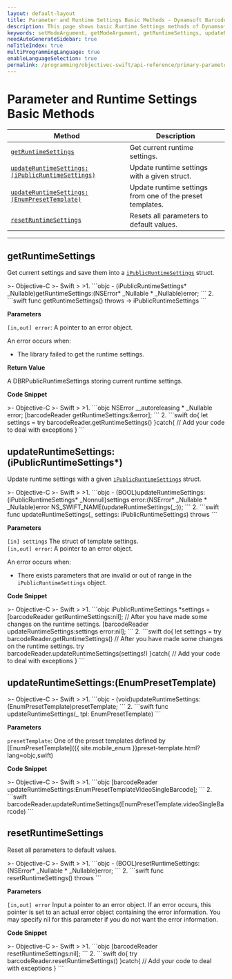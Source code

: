 ```yaml
---
layout: default-layout
title: Parameter and Runtime Settings Basic Methods - Dynamsoft Barcode Reader iOS API Reference
description: This page shows basic Runtime Settings methods of Dynamsoft Barcode Reader for iOS SDK.
keywords: setModeArgument, getModeArgument, getRuntimeSettings, updateRuntimeSettings, resetRuntimeSettings, parameter and runtime settings basic methods, api reference, objective-c, oc, swift
needAutoGenerateSidebar: true
noTitleIndex: true
multiProgrammingLanguage: true
enableLanguageSelection: true
permalink: /programming/objectivec-swift/api-reference/primary-parameter-and-runtime-settings-basic.html
---
```


# Parameter and Runtime Settings Basic Methods

  | Method               | Description |
  |----------------------|-------------|
  | [`getRuntimeSettings`](#getruntimesettings) | Get current runtime settings. |
  | [`updateRuntimeSettings:(iPublicRuntimeSettings)`](#updateruntimesettingsipublicruntimesettings) | Update runtime settings with a given struct. |
  | [`updateRuntimeSettings:(EnumPresetTemplate)`](#updateruntimesettingsenumpresettemplate) | Update runtime settings from one of the preset templates. |
  | [`resetRuntimeSettings`](#resetruntimesettings) | Resets all parameters to default values. |

---

## getRuntimeSettings

Get current settings and save them into a [`iPublicRuntimeSettings`](auxiliary-iPublicRuntimeSettings.md) struct.

<div class="sample-code-prefix"></div>
>- Objective-C
>- Swift
>
>1. 
```objc
- (iPublicRuntimeSettings* _Nullable)getRuntimeSettings:(NSError* _Nullable * _Nullable)error;
```
2. 
```swift
func getRuntimeSettings() throws -> iPublicRuntimeSettings
```

**Parameters**

`[in,out] error`: A pointer to an error object.

An error occurs when:

- The library failed to get the runtime settings.

**Return Value**

A DBRPublicRuntimeSettings storing current runtime settings.

**Code Snippet**

<div class="sample-code-prefix"></div>
>- Objective-C
>- Swift
>
>1. 
```objc
NSError __autoreleasing * _Nullable error;
[barcodeReader getRuntimeSettings:&error];
```
2. 
```swift
do{
   let settings = try barcodeReader.getRuntimeSettings()
}catch{
   // Add your code to deal with exceptions
}
```

## updateRuntimeSettings:(iPublicRuntimeSettings*)

Update runtime settings with a given [`iPublicRuntimeSettings`](auxiliary-iPublicRuntimeSettings.md) struct.

<div class="sample-code-prefix"></div>
>- Objective-C
>- Swift
>
>1. 
```objc
- (BOOL)updateRuntimeSettings:(iPublicRuntimeSettings* _Nonnull)settings
                        error:(NSError* _Nullable * _Nullable)error
                        NS_SWIFT_NAME(updateRuntimeSettings(_:));
```
2. 
```swift
func updateRuntimeSettings(_ settings: iPublicRuntimeSettings) throws
```

**Parameters**

`[in] settings` The struct of template settings.  
`[in,out] error`: A pointer to an error object.

An error occurs when:

- There exists parameters that are invalid or out of range in the `iPublicRuntimeSettings` object.

**Code Snippet**

<div class="sample-code-prefix"></div>
>- Objective-C
>- Swift
>
>1. 
```objc
iPublicRuntimeSettings *settings = [barcodeReader getRuntimeSettings:nil];
// After you have made some changes on the runtime settings.
[barcodeReader updateRuntimeSettings:settings error:nil];
```
2. 
```swift
do{
   let settings = try barcodeReader.getRuntimeSettings()
   // After you have made some changes on the runtime settings.
   try barcodeReader.updateRuntimeSettings(settings!)
}catch{
   // Add your code to deal with exceptions
}
```

## updateRuntimeSettings:(EnumPresetTemplate)

<div class="sample-code-prefix"></div>
>- Objective-C
>- Swift
>
>1. 
```objc
- (void)updateRuntimeSettings:(EnumPresetTemplate)presetTemplate;
```
2. 
```swift
func updateRuntimeSettings(_ tpl: EnumPresetTemplate)
```

**Parameters**

`presetTemplate`: One of the preset templates defined by [EnumPresetTemplate]({{ site.mobile_enum }}preset-template.html?lang=objc,swift)

**Code Snippet**

<div class="sample-code-prefix"></div>
>- Objective-C
>- Swift
>
>1. 
```objc
[barcodeReader updateRuntimeSettings:EnumPresetTemplateVideoSingleBarcode];
```
2. 
```swift
barcodeReader.updateRuntimeSettings(EnumPresetTemplate.videoSingleBarcode)
```

## resetRuntimeSettings

Reset all parameters to default values.

<div class="sample-code-prefix"></div>
>- Objective-C
>- Swift
>
>1. 
```objc
- (BOOL)resetRuntimeSettings:(NSError* _Nullable * _Nullable)error;
```
2. 
```swift
func resetRuntimeSettings() throws
```

**Parameters**

`[in,out] error` Input a pointer to an error object. If an error occurs, this pointer is set to an actual error object containing the error information. You may specify nil for this parameter if you do not want the error information.

**Code Snippet**

<div class="sample-code-prefix"></div>
>- Objective-C
>- Swift
>
>1. 
```objc
[barcodeReader resetRuntimeSettings:nil];
```
2. 
```swift
do{
   try barcodeReader.resetRuntimeSettings()
}catch{
   // Add your code to deal with exceptions
}
```
